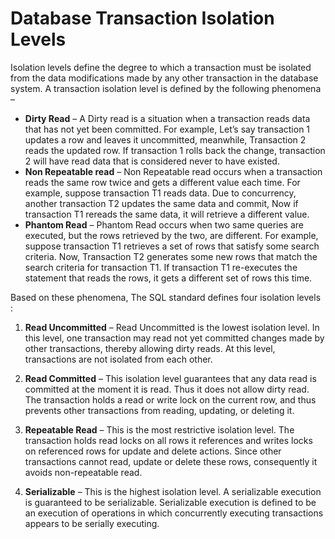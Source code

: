 # Database Transaction Isolation Levels
Isolation levels define the degree to which a transaction must be isolated from the data modifications made by any other transaction in the database system. A transaction isolation level is defined by the following phenomena –

* **Dirty Read** – A Dirty read is a situation when a transaction reads data that has not yet been committed. For example, Let’s say transaction 1 updates a row and leaves it uncommitted, meanwhile, Transaction 2 reads the updated row. If transaction 1 rolls back the change, transaction 2 will have read data that is considered never to have existed.
* **Non Repeatable read** – Non Repeatable read occurs when a transaction reads the same row twice and gets a different value each time. For example, suppose transaction T1 reads data. Due to concurrency, another transaction T2 updates the same data and commit, Now if transaction T1 rereads the same data, it will retrieve a different value.
* **Phantom Read** – Phantom Read occurs when two same queries are executed, but the rows retrieved by the two, are different. For example, suppose transaction T1 retrieves a set of rows that satisfy some search criteria. Now, Transaction T2 generates some new rows that match the search criteria for transaction T1. If transaction T1 re-executes the statement that reads the rows, it gets a different set of rows this time.

Based on these phenomena, The SQL standard defines four isolation levels :

1. **Read Uncommitted** – Read Uncommitted is the lowest isolation level. In this level, one transaction may read not yet committed changes made by other transactions, thereby allowing dirty reads. At this level, transactions are not isolated from each other.

2. **Read Committed** – This isolation level guarantees that any data read is committed at the moment it is read. Thus it does not allow dirty read. The transaction holds a read or write lock on the current row, and thus prevents other transactions from reading, updating, or deleting it.

3. **Repeatable Read** – This is the most restrictive isolation level. The transaction holds read locks on all rows it references and writes locks on referenced rows for update and delete actions. Since other transactions cannot read, update or delete these rows, consequently it avoids non-repeatable read.

4. **Serializable** – This is the highest isolation level. A serializable execution is guaranteed to be serializable. Serializable execution is defined to be an execution of operations in which concurrently executing transactions appears to be serially executing.
